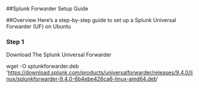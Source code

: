 ##Splunk Forwarder Setup Guide

##Overview
Here’s a step-by-step guide to set up a Splunk Universal Forwarder (UF) on Ubuntu

### Step 1 
Download The Splunk Universal Forwarder

wget -O splunkforwarder.deb 'https://download.splunk.com/products/universalforwarder/releases/9.4.0/linux/splunkforwarder-9.4.0-6b4ebe426ca6-linux-amd64.deb'


